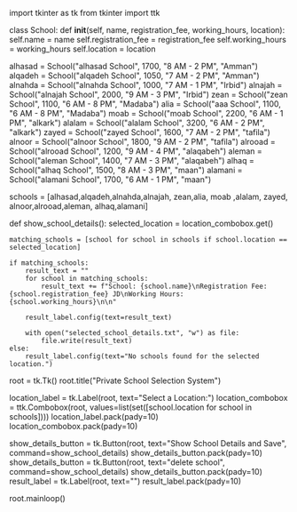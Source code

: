 import tkinter as tk
from tkinter import ttk


class School:
    def __init__(self, name, registration_fee, working_hours, location):
        self.name = name
        self.registration_fee = registration_fee
        self.working_hours = working_hours
        self.location = location


alhasad = School("alhasad School", 1700, "8 AM - 2 PM", "Amman")
alqadeh = School("alqadeh School", 1050, "7 AM - 2 PM", "Amman")
alnahda = School("alnahda School", 1000, "7 AM - 1 PM", "Irbid")
alnajah = School("alnajah School", 2000, "9 AM - 3 PM", "Irbid")
zean = School("zean School", 1100, "6 AM - 8 PM", "Madaba")
alia = School("aaa School", 1100, "6 AM - 8 PM", "Madaba")
moab = School("moab School", 2200, "6 AM - 1 PM", "alkark")
alalam = School("alalam School", 3200, "6 AM - 2 PM", "alkark")
zayed = School("zayed School", 1600, "7 AM - 2 PM", "tafila")
alnoor = School("alnoor School", 1800, "9 AM - 2 PM", "tafila")
alrooad = School("alrooad School", 1200, "9 AM - 4 PM", "alaqabeh")
aleman = School("aleman School", 1400, "7 AM - 3 PM", "alaqabeh")
alhaq = School("alhaq School", 1500, "8 AM - 3 PM", "maan")
alamani = School("alamani School", 1700, "6 AM - 1 PM", "maan")

schools = [alhasad,alqadeh,alnahda,alnajah, zean,alia, moab ,alalam, zayed, alnoor,alrooad,aleman, alhaq,alamani]


def show_school_details():
    selected_location = location_combobox.get()

    matching_schools = [school for school in schools if school.location == selected_location]

    if matching_schools:
        result_text = ""
        for school in matching_schools:
            result_text += f"School: {school.name}\nRegistration Fee: {school.registration_fee} JD\nWorking Hours: {school.working_hours}\n\n"

        result_label.config(text=result_text)

        with open("selected_school_details.txt", "w") as file:
            file.write(result_text)
    else:
        result_label.config(text="No schools found for the selected location.")



root = tk.Tk()
root.title("Private School Selection System")

location_label = tk.Label(root, text="Select a Location:")
location_combobox = ttk.Combobox(root, values=list(set([school.location for school in schools])))
location_label.pack(pady=10)
location_combobox.pack(pady=10)

show_details_button = tk.Button(root, text="Show School Details and Save", command=show_school_details)
show_details_button.pack(pady=10)
show_details_button = tk.Button(root, text="delete school", command=show_school_details)
show_details_button.pack(pady=10)
result_label = tk.Label(root, text="")
result_label.pack(pady=10)

root.mainloop()
